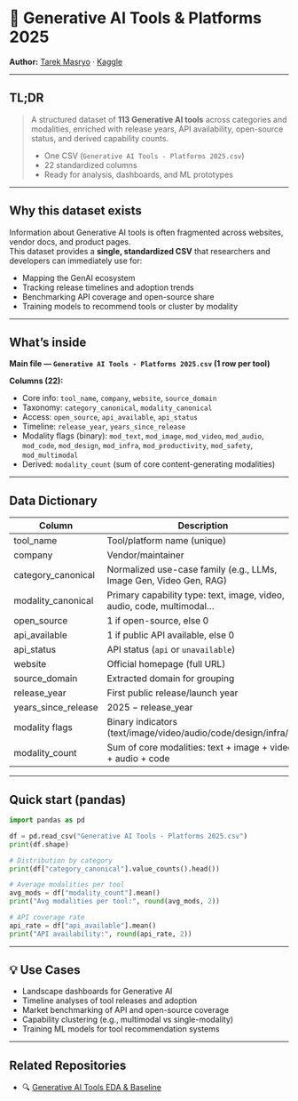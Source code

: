 # 🧠 Generative AI Tools & Platforms 2025

**Author:** [Tarek Masryo](https://github.com/tarekmasryo) · [Kaggle](https://www.kaggle.com/datasets/tarekmasryo/generative-ai-tools-and-platforms-2025)  


---

## TL;DR

> A structured dataset of **113 Generative AI tools** across categories and modalities, enriched with release years, API availability, open-source status, and derived capability counts.  
>  
> - One CSV (`Generative AI Tools - Platforms 2025.csv`)  
> - 22 standardized columns  
> - Ready for analysis, dashboards, and ML prototypes  

---

## Why this dataset exists
Information about Generative AI tools is often fragmented across websites, vendor docs, and product pages.  
This dataset provides a **single, standardized CSV** that researchers and developers can immediately use for:  
- Mapping the GenAI ecosystem  
- Tracking release timelines and adoption trends  
- Benchmarking API coverage and open-source share  
- Training models to recommend tools or cluster by modality  

---

## What’s inside
**Main file — `Generative AI Tools - Platforms 2025.csv` (1 row per tool)**  

**Columns (22):**
- Core info: `tool_name`, `company`, `website`, `source_domain`  
- Taxonomy: `category_canonical`, `modality_canonical`  
- Access: `open_source`, `api_available`, `api_status`  
- Timeline: `release_year`, `years_since_release`  
- Modality flags (binary): `mod_text`, `mod_image`, `mod_video`, `mod_audio`, `mod_code`, `mod_design`, `mod_infra`, `mod_productivity`, `mod_safety`, `mod_multimodal`  
- Derived: `modality_count` (sum of core content-generating modalities)

---

## Data Dictionary

| Column             | Description                                                           |
|--------------------|-----------------------------------------------------------------------|
| tool_name          | Tool/platform name (unique)                                           |
| company            | Vendor/maintainer                                                     |
| category_canonical | Normalized use-case family (e.g., LLMs, Image Gen, Video Gen, RAG)    |
| modality_canonical | Primary capability type: text, image, video, audio, code, multimodal… |
| open_source        | 1 if open-source, else 0                                              |
| api_available      | 1 if public API available, else 0                                     |
| api_status         | API status (`api` or `unavailable`)                                   |
| website            | Official homepage (full URL)                                          |
| source_domain      | Extracted domain for grouping                                         |
| release_year       | First public release/launch year                                      |
| years_since_release| 2025 − release_year                                                   |
| modality flags     | Binary indicators (text/image/video/audio/code/design/infra/…)        |
| modality_count     | Sum of core modalities: text + image + video + audio + code           |

---

## Quick start (pandas)

```python
import pandas as pd

df = pd.read_csv("Generative AI Tools - Platforms 2025.csv")
print(df.shape)

# Distribution by category
print(df["category_canonical"].value_counts().head())

# Average modalities per tool
avg_mods = df["modality_count"].mean()
print("Avg modalities per tool:", round(avg_mods, 2))

# API coverage rate
api_rate = df["api_available"].mean()
print("API availability:", round(api_rate, 2))
```

---

## 💡 Use Cases
- Landscape dashboards for Generative AI  
- Timeline analyses of tool releases and adoption  
- Market benchmarking of API and open-source coverage  
- Capability clustering (e.g., multimodal vs single-modality)  
- Training ML models for tool recommendation systems  

 
---

 ## Related Repositories
- 🔍 [Generative AI Tools EDA & Baseline](https://github.com/tarekmasryo/genai-tools-baseline)

